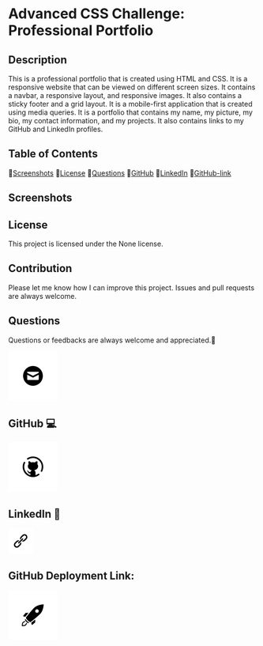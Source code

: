 # Advanced CSS Challenge: Professional Portfolio

## Description

This is a professional portfolio that is created using HTML and CSS. It is a responsive website that can be viewed on different screen sizes. It contains a navbar, a responsive layout, and responsive images. It also contains a sticky footer and a grid layout. It is a mobile-first application that is created using media queries. It is a portfolio that contains my name, my picture, my bio, my contact information, and my projects. It also contains links to my GitHub and LinkedIn profiles.

## Table of Contents

💠[Screenshots](#screenshots)
💠[License](#license)
💠[Questions](#questions)
💠[GitHub](#github)
💠[LinkedIn](#linkedin)
💠[GitHub-link](#Github-link)

## Screenshots

## License

This project is licensed under the None license.

## Contribution

Please let me know how I can improve this project. Issues and pull requests are always welcome.

## Questions

Questions or feedbacks are always welcome and appreciated.💬

[![Email](./icons/email.png)](mailto:karimiabdolkarim0@gmail.com)

## GitHub 💻

[![Github](./icons/github.png)](https://github.com/mackarimi/)

## LinkedIn 💼

[![LinkedIn](./icons/link.png)](https://www.linkedin.com/in/mackarimi/)

## GitHub Deployment Link:

[![Github-link](./icons/lunch.png)](https://mackarimi.github.io/)
